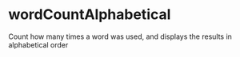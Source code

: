 # wordCountAlphabetical
Count how many times a word was used, and displays the results in alphabetical order
